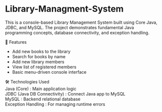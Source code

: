 # Library-Managment-System
This is a console-based Library Management System built using Core Java, JDBC, and MySQL. The project demonstrates fundamental Java programming concepts, database connectivity, and exception handling.

🚀 Features
- Add new books to the library
- Search for books by name
- Add new library members
- View list of registered members
- Basic menu-driven console interface

🛠 Technologies Used<br>
Java (Core)	                   : Main application logic<br>
JDBC (Java DB Connectivity)	   : Connect Java app to MySQL<br>
MySQL	                         : Backend relational database<br>
Exception Handling	           : For managing runtime errors
